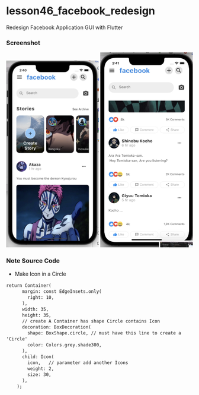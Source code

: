 # lesson46_facebook_redesign
Redesign Facebook Application GUI with Flutter

### Screenshot
[<img src="assets/screenshot/img_facebook_1.jpg" width="250">](assets/screenshot/img_facebook_1.jpg)
[<img src="assets/screenshot/img_facebook_2.jpg" width="250">](assets/screenshot/img_facebook_2.jpg)

### Note Source Code
- Make Icon in a Circle
```
return Container(
      margin: const EdgeInsets.only(
        right: 10,
      ),
      width: 35,
      height: 35,
      // create A Container has shape Circle contains Icon
      decoration: BoxDecoration(
        shape: BoxShape.circle, // must have this line to create a 'Circle'
        color: Colors.grey.shade300,
      ),
      child: Icon(
        icon,   // parameter add another Icons 
        weight: 2,
        size: 30,
      ),
    );
```
